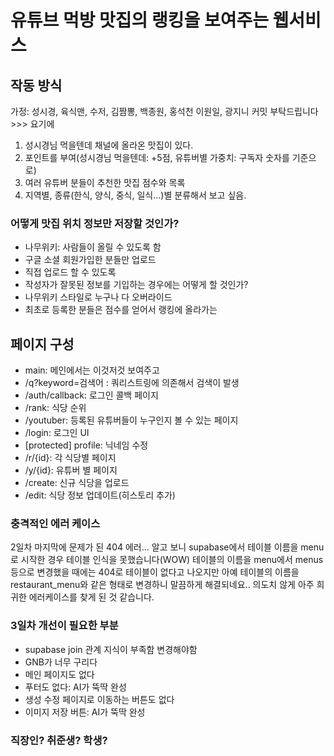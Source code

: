 # 유튜브 먹방 맛집의 랭킹을 보여주는 웹서비스

## 작동 방식

가정: 성시경, 육식맨, 수저, 김짬뽕, 백종원, 홍석천 이원일, 광지니
커밋 부탁드립니다 >>> 요기에

1. 성시경님 먹을텐데 채널에 올라온 맛집이 있다.
2. 포인트를 부여(성시경님 먹을텐데: +5점, 유튜버별 가중치: 구독자 숫자를 기준으로)
3. 여러 유튜버 분들이 추천한 맛집 점수와 목록
4. 지역별, 종류(한식, 양식, 중식, 일식...)별 분류해서 보고 싶음.

### 어떻게 맛집 위치 정보만 저장할 것인가?

- 나무위키: 사람들이 올릴 수 있도록 함
- 구글 소셜 회원가입한 분들만 업로드
- 직접 업로드 할 수 있도록
- 작성자가 잘못된 정보를 기입하는 경우에는 어떻게 할 것인가?
- 나무위키 스타일로 누구나 다 오버라이드
- 최초로 등록한 분들은 점수를 얻어서 랭킹에 올라가는

## 페이지 구성

- main: 메인에서는 이것저것 보여주고
- /q?keyword=검색어 : 쿼리스트링에 의존해서 검색이 발생
- /auth/callback: 로그인 콜백 페이지
- /rank: 식당 순위
- /youtuber: 등록된 유튜버들이 누구인지 볼 수 있는 페이지
- /login: 로그인 UI
- [protected] profile: 닉네임 수정
- /r/{id}: 각 식당별 페이지
- /y/{id}: 유튜버 별 페이지
- /create: 신규 식당을 업로드
- /edit: 식당 정보 업데이트(히스토리 추가)

### 충격적인 에러 케이스

2일차 마지막에 문제가 된 404 에러... 알고 보니 supabase에서 테이블 이름을 menu로 시작한 경우 테이블 인식을 못했습니다(WOW)
테이블의 이름을 menu에서 menus 등으로 변경했을 때에는 404로 테이블이 없다고 나오지만
아예 테이블의 이름을 restaurant_menu와 같은 형태로 변경하니 말끔하게 해결되네요..
의도치 않게 아주 희귀한 에러케이스를 찾게 된 것 같습니다.

### 3일차 개선이 필요한 부분

- supabase join 관계 지식이 부족함 변경해야함
- GNB가 너무 구리다
- 메인 페이지도 없다
- 푸터도 없다: AI가 뚝딱 완성
- 생성 수정 페이지로 이동하는 버튼도 없다
- 이미지 저장 버튼: AI가 뚝딱 완성

### 직장인? 취준생? 학생?
